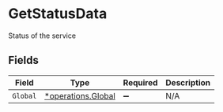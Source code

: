 # GetStatusData

Status of the service


## Fields

| Field                                                   | Type                                                    | Required                                                | Description                                             |
| ------------------------------------------------------- | ------------------------------------------------------- | ------------------------------------------------------- | ------------------------------------------------------- |
| `Global`                                                | [*operations.Global](../../models/operations/global.md) | :heavy_minus_sign:                                      | N/A                                                     |